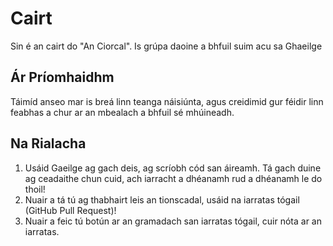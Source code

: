 # Cairt

Sin é an cairt do "An Ciorcal". Is grúpa daoine a bhfuil suim acu sa Ghaeilge

## Ár Príomhaidhm

Táimíd anseo mar is breá linn teanga náisiúnta, agus creidimid gur féidir linn feabhas a chur ar an mbealach a bhfuil sé mhúineadh.

## Na Rialacha

1. Usáid Gaeilge ag gach deis, ag scríobh cód san áireamh. Tá gach duine ag ceadaithe chun cuid, ach iarracht a dhéanamh rud a dhéanamh le do thoil!
2. Nuair a tá tú ag thabhairt leis an tionscadal, usáid na iarratas tógail (GitHub Pull Request)!
3. Nuair a feic tú botún ar an gramadach san iarratas tógail, cuir nóta ar an iarratas. 
